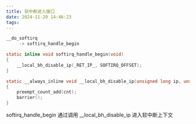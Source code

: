```yaml
---
title: 软中断进入接口
date: 2024-11-20 14:46:23
tags:
---
```


```c
__do_softirq
     -> softirq_handle_begin
```

```c
static inline void softirq_handle_begin(void)
{
	__local_bh_disable_ip(_RET_IP_, SOFTIRQ_OFFSET);
}

static __always_inline void __local_bh_disable_ip(unsigned long ip, unsigned int cnt)
{
	preempt_count_add(cnt);
	barrier();
}
```
softirq_handle_begin 通过调用 __local_bh_disable_ip 进入软中断上下文